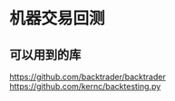 # 机器交易回测

<!--
ID: fc5fd07c-cd30-4675-b451-84a23dd45183
Status: draft
Date: 2020-07-29T23:37:30
Modified: 2020-07-29T23:37:30
wp_id: 1721
-->

## 可以用到的库

https://github.com/backtrader/backtrader
https://github.com/kernc/backtesting.py